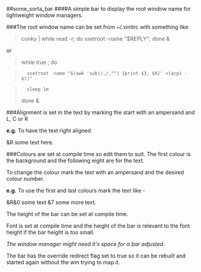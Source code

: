 ##some_sorta_bar
####A simple bar to display the root window name for lightweight window managers.

###The root window name can be set from ~/.xinitrc with something like

>	conky | while read -r; do xsetroot -name "$REPLY"; done &

or

>	while true ; do

>		xsetroot -name "$(awk 'sub(/,/,"") {print $3, $4}' <(acpi -b))"

>		sleep 1m
>	done &

###Alignment is set in the text by marking the start with an ampersand and L, C or R

**e.g.** To have the text right aligned

&R some text here.

###Colours are set at compile time so edit them to suit.
The first colour is the background and the following eight are for the text.

To change the colour mark the text with an ampersand and the desired colour number.

**e.g.** To use the first and last colours mark the text like -

&R&0 some text &7 some more text.

The height of the bar can be set at compile time.

Font is set at compile time and the height of the bar is relevant to the font height 
if the bar height is too small.

*The window manager might need it's space for a bar adjusted.*

The bar has the override redirect flag set to true so it can be rebuilt and started again without the wm trying to map it.
